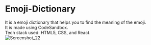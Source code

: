 # Emoji-Dictionary
It is a emoji dictionary that helps you to find the meaning of the emoji.<br>
It is made using CodeSandbox.<br>
Tech stack used: HTML5, CSS, and React. <br>
![Screenshot_22](https://user-images.githubusercontent.com/73245914/181898314-f0021b2f-02ae-4640-aa12-24b80c926942.jpg)

